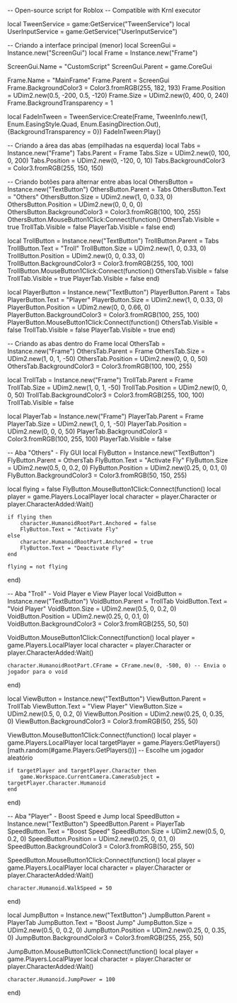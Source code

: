 -- Open-source script for Roblox
-- Compatible with Krnl executor

local TweenService = game:GetService("TweenService")
local UserInputService = game:GetService("UserInputService")

-- Criando a interface principal (menor)
local ScreenGui = Instance.new("ScreenGui")
local Frame = Instance.new("Frame")

ScreenGui.Name = "CustomScript"
ScreenGui.Parent = game.CoreGui

Frame.Name = "MainFrame"
Frame.Parent = ScreenGui
Frame.BackgroundColor3 = Color3.fromRGB(255, 182, 193)
Frame.Position = UDim2.new(0.5, -200, 0.5, -120)
Frame.Size = UDim2.new(0, 400, 0, 240)
Frame.BackgroundTransparency = 1

local FadeInTween = TweenService:Create(Frame, TweenInfo.new(1, Enum.EasingStyle.Quad, Enum.EasingDirection.Out), {BackgroundTransparency = 0})
FadeInTween:Play()

-- Criando a área das abas (empilhadas na esquerda)
local Tabs = Instance.new("Frame")
Tabs.Parent = Frame
Tabs.Size = UDim2.new(0, 100, 0, 200)
Tabs.Position = UDim2.new(0, -120, 0, 10)
Tabs.BackgroundColor3 = Color3.fromRGB(255, 150, 150)

-- Criando botões para alternar entre abas
local OthersButton = Instance.new("TextButton")
OthersButton.Parent = Tabs
OthersButton.Text = "Others"
OthersButton.Size = UDim2.new(1, 0, 0.33, 0)
OthersButton.Position = UDim2.new(0, 0, 0, 0)
OthersButton.BackgroundColor3 = Color3.fromRGB(100, 100, 255)
OthersButton.MouseButton1Click:Connect(function()
    OthersTab.Visible = true
    TrollTab.Visible = false
    PlayerTab.Visible = false
end)

local TrollButton = Instance.new("TextButton")
TrollButton.Parent = Tabs
TrollButton.Text = "Troll"
TrollButton.Size = UDim2.new(1, 0, 0.33, 0)
TrollButton.Position = UDim2.new(0, 0, 0.33, 0)
TrollButton.BackgroundColor3 = Color3.fromRGB(255, 100, 100)
TrollButton.MouseButton1Click:Connect(function()
    OthersTab.Visible = false
    TrollTab.Visible = true
    PlayerTab.Visible = false
end)

local PlayerButton = Instance.new("TextButton")
PlayerButton.Parent = Tabs
PlayerButton.Text = "Player"
PlayerButton.Size = UDim2.new(1, 0, 0.33, 0)
PlayerButton.Position = UDim2.new(0, 0, 0.66, 0)
PlayerButton.BackgroundColor3 = Color3.fromRGB(100, 255, 100)
PlayerButton.MouseButton1Click:Connect(function()
    OthersTab.Visible = false
    TrollTab.Visible = false
    PlayerTab.Visible = true
end)

-- Criando as abas dentro do Frame
local OthersTab = Instance.new("Frame")
OthersTab.Parent = Frame
OthersTab.Size = UDim2.new(1, 0, 1, -50)
OthersTab.Position = UDim2.new(0, 0, 0, 50)
OthersTab.BackgroundColor3 = Color3.fromRGB(100, 100, 255)

local TrollTab = Instance.new("Frame")
TrollTab.Parent = Frame
TrollTab.Size = UDim2.new(1, 0, 1, -50)
TrollTab.Position = UDim2.new(0, 0, 0, 50)
TrollTab.BackgroundColor3 = Color3.fromRGB(255, 100, 100)
TrollTab.Visible = false

local PlayerTab = Instance.new("Frame")
PlayerTab.Parent = Frame
PlayerTab.Size = UDim2.new(1, 0, 1, -50)
PlayerTab.Position = UDim2.new(0, 0, 0, 50)
PlayerTab.BackgroundColor3 = Color3.fromRGB(100, 255, 100)
PlayerTab.Visible = false

-- Aba "Others" - Fly GUI
local FlyButton = Instance.new("TextButton")
FlyButton.Parent = OthersTab
FlyButton.Text = "Activate Fly"
FlyButton.Size = UDim2.new(0.5, 0, 0.2, 0)
FlyButton.Position = UDim2.new(0.25, 0, 0.1, 0)
FlyButton.BackgroundColor3 = Color3.fromRGB(50, 150, 255)

local flying = false
FlyButton.MouseButton1Click:Connect(function()
    local player = game.Players.LocalPlayer
    local character = player.Character or player.CharacterAdded:Wait()

    if flying then
        character.HumanoidRootPart.Anchored = false
        FlyButton.Text = "Activate Fly"
    else
        character.HumanoidRootPart.Anchored = true
        FlyButton.Text = "Deactivate Fly"
    end

    flying = not flying
end)

-- Aba "Troll" - Void Player e View Player
local VoidButton = Instance.new("TextButton")
VoidButton.Parent = TrollTab
VoidButton.Text = "Void Player"
VoidButton.Size = UDim2.new(0.5, 0, 0.2, 0)
VoidButton.Position = UDim2.new(0.25, 0, 0.1, 0)
VoidButton.BackgroundColor3 = Color3.fromRGB(255, 50, 50)

VoidButton.MouseButton1Click:Connect(function()
    local player = game.Players.LocalPlayer
    local character = player.Character or player.CharacterAdded:Wait()

    character.HumanoidRootPart.CFrame = CFrame.new(0, -500, 0) -- Envia o jogador para o void
end)

local ViewButton = Instance.new("TextButton")
ViewButton.Parent = TrollTab
ViewButton.Text = "View Player"
ViewButton.Size = UDim2.new(0.5, 0, 0.2, 0)
ViewButton.Position = UDim2.new(0.25, 0, 0.35, 0)
ViewButton.BackgroundColor3 = Color3.fromRGB(50, 255, 50)

ViewButton.MouseButton1Click:Connect(function()
    local player = game.Players.LocalPlayer
    local targetPlayer = game.Players:GetPlayers()[math.random(#game.Players:GetPlayers())] -- Escolhe um jogador aleatório

    if targetPlayer and targetPlayer.Character then
        game.Workspace.CurrentCamera.CameraSubject = targetPlayer.Character.Humanoid
    end
end)

-- Aba "Player" - Boost Speed e Jump
local SpeedButton = Instance.new("TextButton")
SpeedButton.Parent = PlayerTab
SpeedButton.Text = "Boost Speed"
SpeedButton.Size = UDim2.new(0.5, 0, 0.2, 0)
SpeedButton.Position = UDim2.new(0.25, 0, 0.1, 0)
SpeedButton.BackgroundColor3 = Color3.fromRGB(50, 255, 50)

SpeedButton.MouseButton1Click:Connect(function()
    local player = game.Players.LocalPlayer
    local character = player.Character or player.CharacterAdded:Wait()

    character.Humanoid.WalkSpeed = 50
end)

local JumpButton = Instance.new("TextButton")
JumpButton.Parent = PlayerTab
JumpButton.Text = "Boost Jump"
JumpButton.Size = UDim2.new(0.5, 0, 0.2, 0)
JumpButton.Position = UDim2.new(0.25, 0, 0.35, 0)
JumpButton.BackgroundColor3 = Color3.fromRGB(255, 255, 50)

JumpButton.MouseButton1Click:Connect(function()
    local player = game.Players.LocalPlayer
    local character = player.Character or player.CharacterAdded:Wait()

    character.Humanoid.JumpPower = 100
end)
